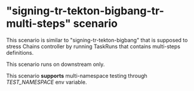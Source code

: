 # "signing-tr-tekton-bigbang-tr-multi-steps" scenario

This scenario is similar to "signing-tr-tekton-bigbang" that is supposed to stress Chains controller by running TaskRuns that contains multi-steps definitions.

This scenario runs on downstream only.

This scenario **supports** multi-namespace testing through *TEST_NAMESPACE* env variable.
